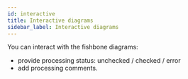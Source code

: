 ```yaml
---
id: interactive
title: Interactive diagrams
sidebar_label: Interactive diagrams
---
```


You can interact with the fishbone diagrams:
- provide processing status: unchecked / checked / error
- add processing comments.
